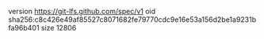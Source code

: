 version https://git-lfs.github.com/spec/v1
oid sha256:c8c426e49af85527c8071682fe79770cdc9e16e53a156d2be1a9231bfa96b401
size 12806
